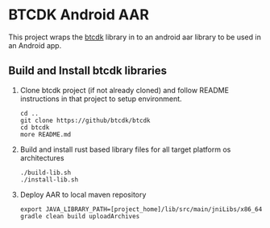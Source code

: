 BTCDK Android AAR
=================

This project wraps the [btcdk](https://github.com/btcdk/btcdk) library in to an android aar library to be used
in an Android app.

## Build and Install btcdk libraries

1. Clone btcdk project (if not already cloned) and follow README instructions
   in that project to setup environment.
   
   ```
   cd ..
   git clone https://github/btcdk/btcdk
   cd btcdk
   more README.md
   ```

1. Build and install rust based library files for all target platform os architectures
    
   ```
   ./build-lib.sh
   ./install-lib.sh
   ```
   
1. Deploy AAR to local maven repository
   
   ```
   export JAVA_LIBRARY_PATH=[project_home]/lib/src/main/jniLibs/x86_64
   gradle clean build uploadArchives
   ```